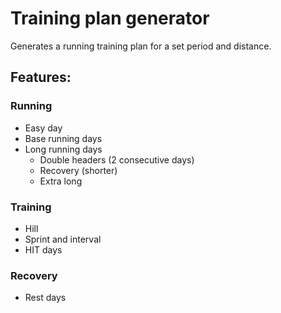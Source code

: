 # Training plan generator

Generates a running training plan for a set period and distance.

## Features:

### Running

- Easy day
- Base running days
- Long running days
  - Double headers (2 consecutive days)
  - Recovery (shorter)
  - Extra long

### Training

- Hill
- Sprint and interval
- HIT days

### Recovery

- Rest days
